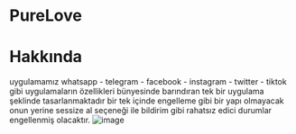 # PureLove
# Hakkında
uygulamamız whatsapp - telegram - facebook - instagram - twitter - tiktok gibi uygulamaların özellikleri bünyesinde barındıran tek bir uygulama şeklinde tasarlanmaktadır bir tek içinde engelleme gibi bir yapı olmayacak onun yerine sessize al seçeneği ile bildirim gibi rahatsız edici durumlar engellenmiş olacaktır.
![image](https://github.com/user-attachments/assets/99878c1a-3b73-4ec0-a030-d7a8cf946b63)
